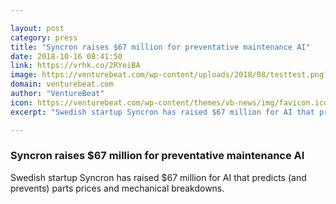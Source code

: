 ```yaml
---

layout: post
category: press
title: "Syncron raises $67 million for preventative maintenance AI"
date: 2018-10-16 08:41:50
link: https://vrhk.co/2RYeiBA
image: https://venturebeat.com/wp-content/uploads/2018/08/testtest.png?fit=2100%2C1043&strip=all
domain: venturebeat.com
author: "VentureBeat"
icon: https://venturebeat.com/wp-content/themes/vb-news/img/favicon.ico
excerpt: "Swedish startup Syncron has raised $67 million for AI that predicts (and prevents) parts prices and mechanical breakdowns."

---
```


### Syncron raises $67 million for preventative maintenance AI

Swedish startup Syncron has raised $67 million for AI that predicts (and prevents) parts prices and mechanical breakdowns.